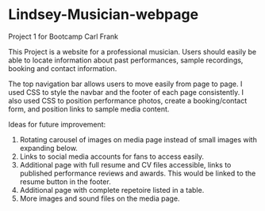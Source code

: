 # Lindsey-Musician-webpage
Project 1 for Bootcamp
Carl Frank

This Project is a website for a professional musician. Users should easily be able to locate information about past performances, sample recordings, booking and contact information.

The top navigation bar allows users to move easily from page to page. I used CSS to style the navbar and the footer of each page consistently.  I also used CSS to position performance photos, create a booking/contact form, and position links to sample media content.

Ideas for future improvement:
1. Rotating carousel of images on media page instead of small images with expanding below.
2. Links to social media accounts for fans to access easily.
3. Additional page with full resume and CV files accessible, links to published performance reviews and awards. This would be linked to the resume button in the footer.
4. Additional page with complete repetoire listed in a table.
5. More images and sound files on the media page.